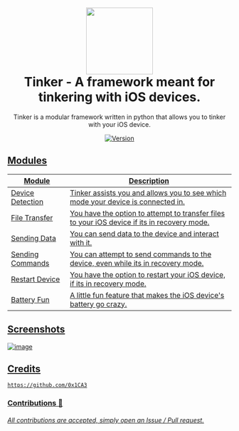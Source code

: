 <h1 align="center">
	<img src="https://user-images.githubusercontent.com/86132648/134827691-00b0872e-f0d5-4e72-bb16-f8d19d5a2dfc.png" width="150px"><br>
    Tinker - A framework meant for tinkering with iOS devices.
</h1>
<p align="center">
	Tinker is a modular framework written in python that allows you to tinker with your iOS device.
</p>

<p align="center">
	<a href="https://deno.land" target="_blank">
    	<img src="https://img.shields.io/badge/Version-1.0.0-7DCDE3?style=for-the-badge" alt="Version">
</p>
  
## Modules
Module  | Description
-------- | -----------
Device Detection | Tinker assists you and allows you to see which mode your device is connected in.
File Transfer | You have the option to attempt to transfer files to your iOS device if its in recovery mode.
Sending Data | You can send data to the device and interact with it.
Sending Commands | You can attempt to send commands to the device, even while its in recovery mode.
Restart Device | You have the option to restart your iOS device, if its in recovery mode.
Battery Fun | A little fun feature that makes the iOS device's battery go crazy.

## Screenshots
![image](https://user-images.githubusercontent.com/86132648/134827900-82203742-0dee-49ec-a45e-2cefac3822d1.png)

## Credits
```
https://github.com/0x1CA3
```
### Contributions 🎉
###### All contributions are accepted, simply open an Issue / Pull request.
